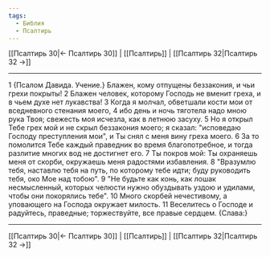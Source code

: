 ```yaml
---
tags:
  - Библия
  - Псалтирь
---
```

[[Псалтирь 30|← Псалтирь 30]] | [[Псалтирь]] | [[Псалтирь 32|Псалтирь 32 →]]

---
1 {Псалом Давида. Учение.} Блажен, кому отпущены беззакония, и чьи грехи покрыты!
2 Блажен человек, которому Господь не вменит греха, и в чьем духе нет лукавства!
3 Когда я молчал, обветшали кости мои от вседневного стенания моего,
4 ибо день и ночь тяготела надо мною рука Твоя; свежесть моя исчезла, как в летнюю засуху.
5 Но я открыл Тебе грех мой и не скрыл беззакония моего; я сказал: "исповедаю Господу преступления мои", и Ты снял с меня вину греха моего.
6 За то помолится Тебе каждый праведник во время благопотребное, и тогда разлитие многих вод не достигнет его.
7 Ты покров мой: Ты охраняешь меня от скорби, окружаешь меня радостями избавления.
8 "Вразумлю тебя, наставлю тебя на путь, по которому тебе идти; буду руководить тебя, око Мое над тобою".
9 "Не будьте как конь, как лошак несмысленный, которых челюсти нужно обуздывать уздою и удилами, чтобы они покорялись тебе".
10 Много скорбей нечестивому, а уповающего на Господа окружает милость.
11 Веселитесь о Господе и радуйтесь, праведные; торжествуйте, все правые сердцем. {Слава:}

---
[[Псалтирь 30|← Псалтирь 30]] | [[Псалтирь]] | [[Псалтирь 32|Псалтирь 32 →]]